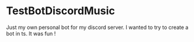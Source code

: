 # TestBotDiscordMusic
Just my own personal bot for my discord server.
I wanted to try to create a bot in ts. 
It was fun !
